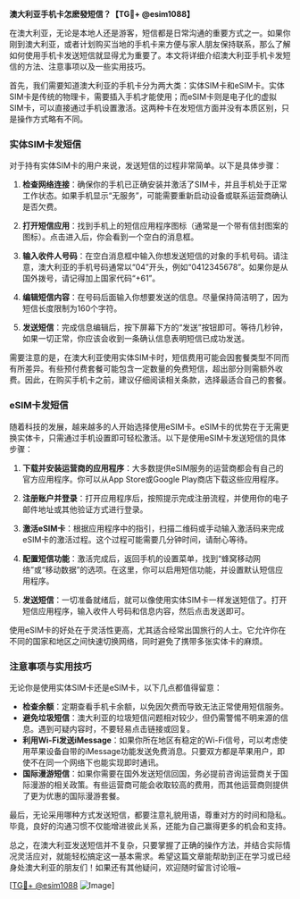 **澳大利亚手机卡怎麽發短信？【TG💪+ @esim1088】**

在澳大利亚，无论是本地人还是游客，短信都是日常沟通的重要方式之一。如果你刚到澳大利亚，或者计划购买当地的手机卡来方便与家人朋友保持联系，那么了解如何使用手机卡发送短信就显得尤为重要了。本文将详细介绍澳大利亚手机卡发短信的方法、注意事项以及一些实用技巧。

首先，我们需要知道澳大利亚的手机卡分为两大类：实体SIM卡和eSIM卡。实体SIM卡是传统的物理卡，需要插入手机才能使用；而eSIM卡则是电子化的虚拟SIM卡，可以直接通过手机设置激活。这两种卡在发短信方面并没有本质区别，只是操作方式略有不同。

### 实体SIM卡发短信

对于持有实体SIM卡的用户来说，发送短信的过程非常简单。以下是具体步骤：

1. **检查网络连接**：确保你的手机已正确安装并激活了SIM卡，并且手机处于正常工作状态。如果手机显示“无服务”，可能需要重新启动设备或联系运营商确认是否欠费。

2. **打开短信应用**：找到手机上的短信应用程序图标（通常是一个带有信封图案的图标）。点击进入后，你会看到一个空白的消息框。

3. **输入收件人号码**：在空白消息框中输入你想发送短信的对象的手机号码。请注意，澳大利亚的手机号码通常以“04”开头，例如“0412345678”。如果你是从国外拨号，请记得加上国家代码“+61”。

4. **编辑短信内容**：在号码后面输入你想要发送的信息。尽量保持简洁明了，因为短信长度限制为160个字符。

5. **发送短信**：完成信息编辑后，按下屏幕下方的“发送”按钮即可。等待几秒钟，如果一切正常，你应该会收到一条确认信息表明短信已成功发送。

需要注意的是，在澳大利亚使用实体SIM卡时，短信费用可能会因套餐类型不同而有所差异。有些预付费套餐可能包含一定数量的免费短信，超出部分则需额外收费。因此，在购买手机卡之前，建议仔细阅读相关条款，选择最适合自己的套餐。

### eSIM卡发短信

随着科技的发展，越来越多的人开始选择使用eSIM卡。eSIM卡的优势在于无需更换实体卡，只需通过手机设置即可轻松激活。以下是使用eSIM卡发送短信的具体步骤：

1. **下载并安装运营商的应用程序**：大多数提供eSIM服务的运营商都会有自己的官方应用程序。你可以从App Store或Google Play商店下载这些应用程序。

2. **注册账户并登录**：打开应用程序后，按照提示完成注册流程，并使用你的电子邮件地址或其他验证方式进行登录。

3. **激活eSIM卡**：根据应用程序中的指引，扫描二维码或手动输入激活码来完成eSIM卡的激活过程。这个过程可能需要几分钟时间，请耐心等待。

4. **配置短信功能**：激活完成后，返回手机的设置菜单，找到“蜂窝移动网络”或“移动数据”的选项。在这里，你可以启用短信功能，并设置默认短信应用程序。

5. **发送短信**：一切准备就绪后，就可以像使用实体SIM卡一样发送短信了。打开短信应用程序，输入收件人号码和信息内容，然后点击发送即可。

使用eSIM卡的好处在于灵活性更高，尤其适合经常出国旅行的人士。它允许你在不同的国家和地区之间快速切换网络，同时避免了携带多张实体卡的麻烦。

### 注意事项与实用技巧

无论你是使用实体SIM卡还是eSIM卡，以下几点都值得留意：

- **检查余额**：定期查看手机卡余额，以免因欠费而导致无法正常使用短信服务。
- **避免垃圾短信**：澳大利亚的垃圾短信问题相对较少，但仍需警惕不明来源的信息。遇到可疑内容时，不要轻易点击链接或回复。
- **利用Wi-Fi发送iMessage**：如果你所在地区有稳定的Wi-Fi信号，可以考虑使用苹果设备自带的iMessage功能发送免费消息。只要双方都是苹果用户，即使不在同一个网络下也能实现即时通讯。
- **国际漫游短信**：如果你需要在国外发送短信回国，务必提前咨询运营商关于国际漫游的相关政策。有些运营商可能会收取较高的费用，而其他运营商则提供了更为优惠的国际漫游套餐。

最后，无论采用哪种方式发送短信，都要注意礼貌用语，尊重对方的时间和隐私。毕竟，良好的沟通习惯不仅能增进彼此关系，还能为自己赢得更多的机会和支持。

总之，在澳大利亚发送短信并不复杂，只要掌握了正确的操作方法，并结合实际情况灵活应对，就能轻松搞定这一基本需求。希望这篇文章能帮助到正在学习或已经身处澳大利亚的朋友们！如果还有其他疑问，欢迎随时留言讨论哦~

[[TG💪+ @esim1088](https://t.me/s/esim1088) ![Image](https://i.postimg.cc/4NQfJmqS/Snipaste-2025-05-13-00-14-12.png)]